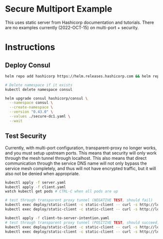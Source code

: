 # Secure Multiport Example

This uses static server from Hashicorp documentation and tutorials.  There are no examples currently (2022-OCT-15) on multi-port + security.


# Instructions

## Deploy Consul

```bash
helm repo add hashicorp https://helm.releases.hashicorp.com && helm repo update

# Delete namespace if it exists
kubectl delete namespace consul

helm upgrade consul hashicorp/consul \
  --namespace consul \
  --create-namespace \
  --version "0.43.0" \
  --values ./secure-dc1.yaml \
  --wait
```

## Test Security

Currently, with multi-port configuration, transparent-proxy no longer works, and you must setup upstream ports.  This means that security will only work through the mesh tunnel through localhost.  This also means that direct communication through the service DNS name will not only bypass the service mesh completely, and thus will not have encrypted traffic, but it will also not be denied when appropriate.

```bash
kubectl apply -f server.yaml
kubectl apply -f client.yaml
watch kubectl get pods # CTRL-C when all pods are up

# test through transparent proxy tunnel (NEGATIVE TEST, should fail)
kubectl exec deploy/static-client -c static-client -- curl -s http://localhost:1234
kubectl exec deploy/static-client -c static-client -- curl -s http://localhost:2234

kubectl apply -f client-to-server-intention.yaml
# test through transparent proxy tunnel (POSITIVE TEST, should succeed)
kubectl exec deploy/static-client -c static-client -- curl -s http://localhost:1234
kubectl exec deploy/static-client -c static-client -- curl -s http://localhost:2234
```

